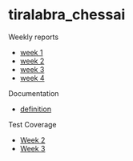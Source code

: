 # tiralabra_chessai


Weekly reports
- [week 1](./course_documentation/weekly-reports/week1.md)
- [week 2](./course_documentation/weekly-reports/week2.md)
- [week 3](./course_documentation/weekly-reports/week3.md)
- [week 4](./course_documentation/weekly-reports/week4.md)

Documentation
- [definition](./course_documentation/definition-document.md)

Test Coverage
- [Week 2](./course_documentation/images/week2_test_coverage.png)
- [Week 3](./course_documentation/images/week3_test_coverage.png)
